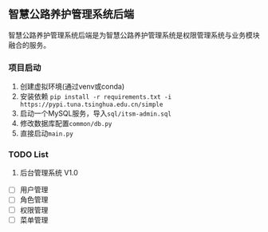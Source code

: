 ## 智慧公路养护管理系统后端

智慧公路养护管理系统后端是为智慧公路养护管理系统是权限管理系统与业务模块融合的服务。

### 项目启动

1. 创建虚拟环境(通过venv或conda)
2. 安装依赖 `pip install -r requirements.txt -i https://pypi.tuna.tsinghua.edu.cn/simple`
3. 启动一个MySQL服务，导入`sql/itsm-admin.sql`
4. 修改数据库配置`common/db.py`
5. 直接启动`main.py`

### TODO List

1. 后台管理系统 V1.0

- [ ] 用户管理
- [ ] 角色管理
- [ ] 权限管理
- [ ] 菜单管理